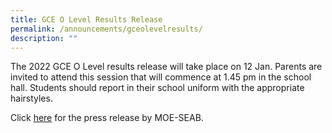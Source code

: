```yaml
---
title: GCE O Level Results Release
permalink: /announcements/gceolevelresults/
description: ""
---
```


The 2022 GCE O Level results release will take place on 12 Jan. Parents are invited to attend this session that will commence at 1.45 pm in the school hall. Students should report in their school uniform with the appropriate hairstyles.

Click [here](/files/2022%20O%20Level%20Release.pdf) for the press release by MOE-SEAB.